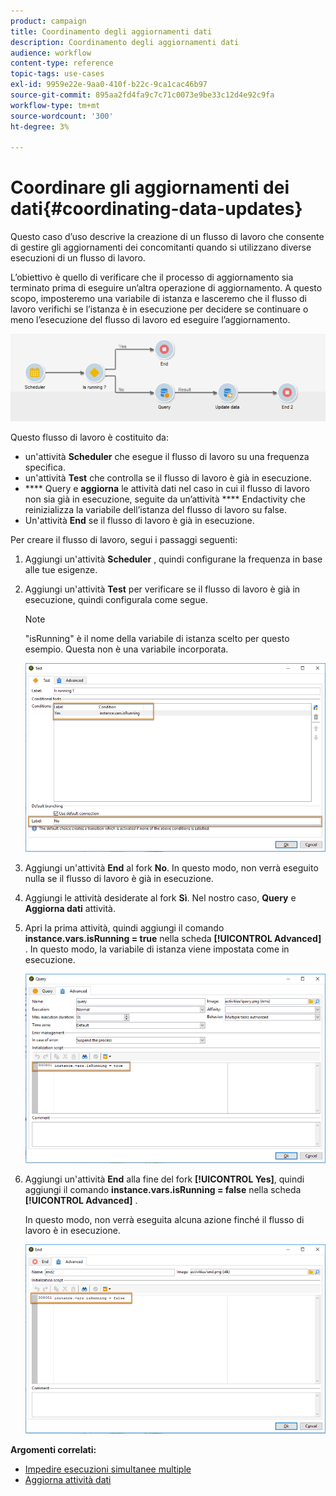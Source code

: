 ```yaml
---
product: campaign
title: Coordinamento degli aggiornamenti dati
description: Coordinamento degli aggiornamenti dati
audience: workflow
content-type: reference
topic-tags: use-cases
exl-id: 9959e22e-9aa0-410f-b22c-9ca1cac46b97
source-git-commit: 895aa2fd4fa9c7c71c0073e9be33c12d4e92c9fa
workflow-type: tm+mt
source-wordcount: '300'
ht-degree: 3%

---
```


# Coordinare gli aggiornamenti dei dati{#coordinating-data-updates}

Questo caso d’uso descrive la creazione di un flusso di lavoro che consente di gestire gli aggiornamenti dei concomitanti quando si utilizzano diverse esecuzioni di un flusso di lavoro.

L’obiettivo è quello di verificare che il processo di aggiornamento sia terminato prima di eseguire un’altra operazione di aggiornamento. A questo scopo, imposteremo una variabile di istanza e lasceremo che il flusso di lavoro verifichi se l’istanza è in esecuzione per decidere se continuare o meno l’esecuzione del flusso di lavoro ed eseguire l’aggiornamento.

![](assets/uc_dataupdate_wkf.png)

Questo flusso di lavoro è costituito da:

* un&#39;attività **Scheduler** che esegue il flusso di lavoro su una frequenza specifica.
* un&#39;attività **Test** che controlla se il flusso di lavoro è già in esecuzione.
* **** Query e  **aggiorna** le attività dati nel caso in cui il flusso di lavoro non sia già in esecuzione, seguite da un’attività  **** Endactivity che reinizializza la variabile dell’istanza del flusso di lavoro su false.
* Un&#39;attività **End** se il flusso di lavoro è già in esecuzione.

Per creare il flusso di lavoro, segui i passaggi seguenti:

1. Aggiungi un&#39;attività **Scheduler** , quindi configurane la frequenza in base alle tue esigenze.
1. Aggiungi un&#39;attività **Test** per verificare se il flusso di lavoro è già in esecuzione, quindi configurala come segue.

   >[!NOTE]
   >
   >&quot;isRunning&quot; è il nome della variabile di istanza scelto per questo esempio. Questa non è una variabile incorporata.

   ![](assets/uc_dataupdate_test.png)

1. Aggiungi un&#39;attività **End** al fork **No**. In questo modo, non verrà eseguito nulla se il flusso di lavoro è già in esecuzione.
1. Aggiungi le attività desiderate al fork **Sì**. Nel nostro caso, **Query** e **Aggiorna dati** attività.
1. Apri la prima attività, quindi aggiungi il comando **instance.vars.isRunning = true** nella scheda **[!UICONTROL Advanced]** . In questo modo, la variabile di istanza viene impostata come in esecuzione.

   ![](assets/uc_dataupdate_query.png)

1. Aggiungi un&#39;attività **End** alla fine del fork **[!UICONTROL Yes]**, quindi aggiungi il comando **instance.vars.isRunning = false** nella scheda **[!UICONTROL Advanced]** .

   In questo modo, non verrà eseguita alcuna azione finché il flusso di lavoro è in esecuzione.

   ![](assets/uc_dataupdate_end.png)

**Argomenti correlati:**

* [Impedire esecuzioni simultanee multiple](../../workflow/using/monitoring-workflow-execution.md#preventing-simultaneous-multiple-executions)
* [Aggiorna attività dati](../../workflow/using/update-data.md)
